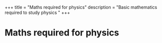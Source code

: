 +++
title = "Maths required for physics"
description = "Basic mathematics required to study physics "
+++

# Maths required for physics
